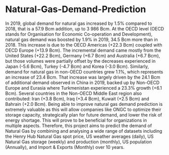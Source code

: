 # Natural-Gas-Demand-Prediction

In 2019, global demand for natural gas increased by 1.5% compared to 2018, that is a 57.9 Bcm addition, up to 3 986 Bcm. At the OECD level (OECD stands for Organisation for Economic Co-operation and Development), natural gas demand was boosted by 1.9% in 2019, 34.5 Bcm more than in 2018. This increase is due to the OECD Americas (+22.3 Bcm) coupled with OECD Europe (+13.9 Bcm). The incremental demand came mostly from the United States (+22.2 Bcm), Germany (+6.7 Bcm) and Australia (+6.7 Bcm), but those volumes were partially offset by the decreases experienced in Japan (-5.6 Bcm), Turkey (-4.7 Bcm) and Korea (-3.0 Bcm). Similarly, demand for natural gas in non-OECD countries grew 1.1%, which represents an increase of 23.4 Bcm. That increase was largely driven by the 24.1 Bcm of additional demand observed in China in 2019, backed up by Non-OECD Europe and Eurasia where Turkmenistan experienced a 23.3% growth (+6.1 Bcm). Several countries in the Non-OECD Middle East region also contributed: Iran (+3.8 Bcm), Iraq (+3.4 Bcm), Kuwait (+2.5 Bcm) and Bahrain (+2.0 Bcm). Being able to improve natural gas demand prediction is extremely valuable as this will allow companies like ONGC to optimize their storage capacity, strategically plan for future demand, and lower the risk of energy shortage. This will prove to be beneficial for organizations in multiple aspects. Therefore, this project aims to predict the demand of Natural Gas by combining and analysing a wide range of datasets including the Henry Hub Natural Gas spot price, US weather averages (daily), US Natural Gas storage (weekly) and production (monthly), US population (Annually), and Import & Exports (Monthly) over 10 years.
